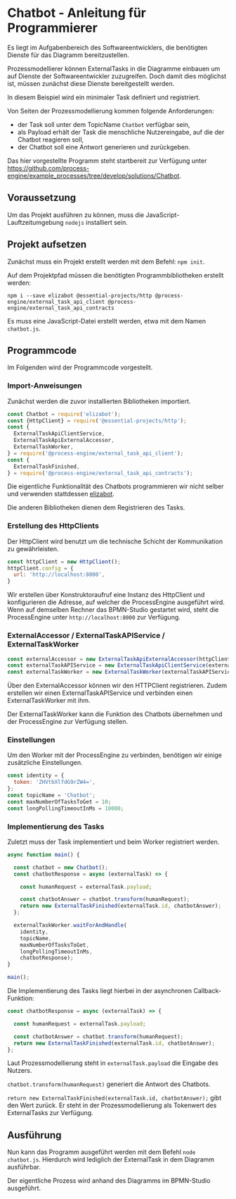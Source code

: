 # Chatbot - Anleitung für Programmierer

Es liegt im Aufgabenbereich des Softwareentwicklers, die benötigten
Dienste für das Diagramm bereitzustellen.

Prozessmodellierer können ExternalTasks in die Diagramme einbauen um
auf Dienste der Softwareentwickler zuzugreifen. Doch damit dies
möglichst ist, müssen zunächst diese Dienste bereitgestellt werden.

In diesem Beispiel wird ein minimaler Task definiert und registriert.

Von Seiten der Prozessmodellierung kommen folgende Anforderungen:

- der Task soll unter dem TopicName `Chatbot` verfügbar sein,
- als Payload erhält der Task die menschliche Nutzereingabe, auf die
  der Chatbot reagieren soll,
- der Chatbot soll eine Antwort generieren und zurückgeben.

Das hier vorgestellte Programm steht startbereit zur Verfügung unter
https://github.com/process-engine/example_processes/tree/develop/solutions/Chatbot.

## Voraussetzung

Um das Projekt ausführen zu können, muss die
JavaScript-Lauftzeitumgebung `nodejs` installiert sein.

## Projekt aufsetzen

Zunächst muss ein Projekt erstellt werden mit dem Befehl: `npm init`.

Auf dem Projektpfad müssen die benötigten Programmbibliotheken
erstellt werden:
```
npm i --save elizabot @essential-projects/http @process-engine/external_task_api_client @process-engine/external_task_api_contracts
```

Es muss eine JavaScript-Datei erstellt werden, etwa mit dem Namen `chatbot.js`.

## Programmcode

Im Folgenden wird der Programmcode vorgestellt.

### Import-Anweisungen

Zunächst werden die zuvor installierten Bibliotheken importiert.

```js
const Chatbot = require('elizabot');
const {HttpClient} = require('@essential-projects/http');
const {
  ExternalTaskApiClientService,
  ExternalTaskApiExternalAccessor,
  ExternalTaskWorker,
} = require('@process-engine/external_task_api_client');
const {
  ExternalTaskFinished,
} = require('@process-engine/external_task_api_contracts');
```

Die eigentliche Funktionalität des Chatbots programmieren wir nicht
selber und verwenden stattdessen
[elizabot](https://github.com/tkafka/node-elizabot).

Die anderen Bibliotheken dienen dem Registrieren des Tasks.

### Erstellung des HttpClients

Der HttpClient wird benutzt um die technische Schicht der
Kommunikation zu gewährleisten.

```js
const httpClient = new HttpClient();
httpClient.config = {
  url: 'http://localhost:8000',
}
```

Wir erstellen über Konstruktoraufruf eine Instanz des HttpClient und
konfigurieren die Adresse, auf welcher die ProcessEngine ausgeführt
wird. Wenn auf demselben Rechner das BPMN-Studio gestartet wird, steht
die ProcessEngine unter `http://localhost:8000` zur Verfügung.

### ExternalAccessor / ExternalTaskAPIService / ExternalTaskWorker

```js
const externalAccessor = new ExternalTaskApiExternalAccessor(httpClient);
const externalTaskAPIService = new ExternalTaskApiClientService(externalAccessor);
const externalTaskWorker = new ExternalTaskWorker(externalTaskAPIService);
```

Über den ExternalAccessor können wir den HTTPClient registrieren.
Zudem erstellen wir einen ExternalTaskAPIService und verbinden einen
ExternalTaskWorker mit ihm.

Der ExternalTaskWorker kann die Funktion des Chatbots übernehmen und
der ProcessEngine zur Verfügung stellen.

### Einstellungen

Um den Worker mit der ProcessEngine zu verbinden, benötigen wir einige
zusätzliche Einstellungen.

```js
const identity = {
  token: 'ZHVtbXlfdG9rZW4=',
};
const topicName = 'Chatbot';
const maxNumberOfTasksToGet = 10;
const longPollingTimeoutInMs = 10000;
```

### Implementierung des Tasks

Zuletzt muss der Task implementiert und beim Worker registriert werden.

```js
async function main() {

  const chatbot = new Chatbot();
  const chatbotResponse = async (externalTask) => {

    const humanRequest = externalTask.payload;

    const chatbotAnswer = chatbot.transform(humanRequest);
    return new ExternalTaskFinished(externalTask.id, chatbotAnswer);
  };

  externalTaskWorker.waitForAndHandle(
    identity,
    topicName,
    maxNumberOfTasksToGet,
    longPollingTimeoutInMs,
    chatbotResponse);
}

main();
```

Die Implementierung des Tasks liegt hierbei in der asynchronen Callback-Funktion:

```js
const chatbotResponse = async (externalTask) => {

  const humanRequest = externalTask.payload;

  const chatbotAnswer = chatbot.transform(humanRequest);
  return new ExternalTaskFinished(externalTask.id, chatbotAnswer);
};
```

Laut Prozessmodellierung steht in `externalTask.payload` die Eingabe
des Nutzers.

`chatbot.transform(humanRequest)` generiert die Antwort des Chatbots.

`return new ExternalTaskFinished(externalTask.id, chatbotAnswer);`
gibt den Wert zurück. Er steht in der Prozessmodellierung als
Tokenwert des ExternalTasks zur Verfügung.

## Ausführung

Nun kann das Programm ausgeführt werden mit dem Befehl `node
chatbot.js`. Hierdurch wird lediglich der ExternalTask in dem
Diagramm ausführbar.

Der eigentliche Prozess wird anhand des Diagramms im BPMN-Studio
ausgeführt.
